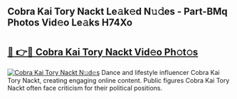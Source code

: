## Cobra Kai Tory Nackt Le𝚊k𝚎d N𝚞𝚍es - Part-BMq Photos Vid𝚎o Le𝚊ks H74Xo

# <h2><a href="http://fb8atr.evod.top/?m=Cobra+Kai+Tory+Nackt">🔗 👉🔴 Cobra Kai Tory Nackt Vid𝚎o Ph𝚘t𝚘s</a></h2>

[![Cobra Kai Tory Nackt N𝚞d𝚎s](https://i.imgur.com/8V9OHl7.gif)](http://fb8atr.evod.top/?m=Cobra+Kai+Tory+Nackt)
Dance and lifestyle influencer Cobra Kai Tory Nackt, creating engaging online content. Public figures Cobra Kai Tory Nackt often face criticism for their political positions. 
